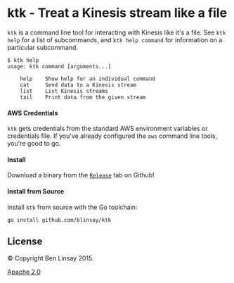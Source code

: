 # ktk - Treat a Kinesis stream like a file

`ktk` is a command line tool for interacting with Kinesis like it's a file. See
`ktk help` for a list of subcommands, and `ktk help command` for information on
a particular subcommand.

```
$ ktk help
usage: ktk command [arguments...]

	help    Show help for an individual command
	cat     Send data to a Kinesis stream
	list    List Kinesis streams
	tail    Print data from the given stream
```

#### AWS Credentials

`ktk` gets credentials from the standard AWS environment variables or
credentials file. If you've already configured the `aws` command line tools,
you're good to go.

#### Install

Download a binary from the [`Release`](https://github.com/blinsay/ktk/releases)
tab on Github!

#### Install from Source

Install `ktk` from source with the Go toolchain:

`go install github.com/blinsay/ktk`

## License

&copy; Copyright Ben Linsay 2015.

[Apache 2.0](http://www.apache.org/licenses/LICENSE-2.00)
